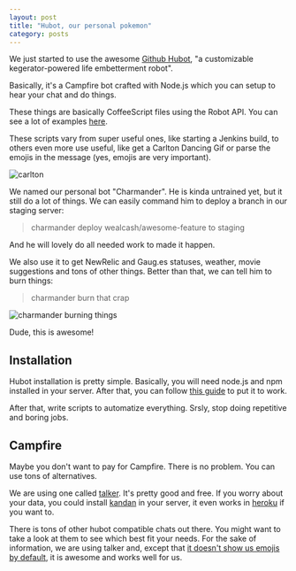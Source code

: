 ```yaml
---
layout: post
title: "Hubot, our personal pokemon"
category: posts
---
```



We just started to use the awesome [Github Hubot][hubot], "a customizable
kegerator-powered life embetterment robot".

Basically, it's a Campfire bot crafted with Node.js which you can setup to
hear your chat and do things.

These things are basically CoffeeScript files using the Robot API. You can
see a lot of examples [here][hubot-scripts].

These scripts vary from super useful ones, like starting a Jenkins build, to
others even more use useful, like get a Carlton Dancing Gif or parse the
emojis in the message (yes, emojis are very important).

![carlton](http://gifsoup.com/webroot/animatedgifs/131815_o.gif)

We named our personal bot "Charmander". He is kinda untrained yet, but it still
do a lot of things. We can easily command him to deploy a branch in our staging
server:

> charmander deploy wealcash/awesome-feature to staging

And he will lovely do all needed work to made it happen.

We also use it to get NewRelic and Gaug.es statuses, weather, movie suggestions
and tons of other things. Better than that, we can tell him to burn things:

> charmander burn that crap

![charmander burning things](http://24.media.tumblr.com/69c947ad72c230f72d55a93bed958417/tumblr_mhthj8aPR21s595b5o1_500.gif)

Dude, this is awesome!

## Installation

Hubot installation is pretty simple. Basically, you will need node.js and npm
installed in your server. After that, you can follow [this guide][hubot-install]
to put it to work.

After that, write scripts to automatize everything. Srsly, stop doing repetitive
and boring jobs.

## Campfire

Maybe you don't want to pay for Campfire. There is no problem. You can use tons of
alternatives.

We are using one called [talker][talker]. It's pretty good and free. If you worry
about your data, you could install [kandan][kandan] in your server, it even works
in [heroku][heroku] if you want to.

There is tons of other hubot compatible chats out there. You might want to take a
look at them to see which best fit your needs. For the sake of information, we are
using talker and, except that [it doesn't show us emojis by default][emoji-gist],
it is awesome and works well for us.


[hubot]: http://hubot.github.com/
[hubot-scripts]: https://github.com/github/hubot-scripts
[hubot-install]: https://github.com/github/hubot/tree/master/docs
[heroku]: https://heroku.com/
[kandan]: http://kandanapp.com/
[talker]: http://talkerapp.com/
[emoji-gist]: https://gist.github.com/caarlos0/6190280
